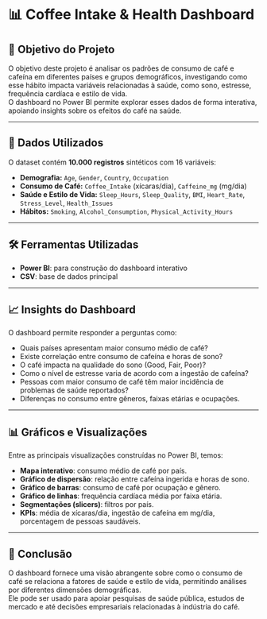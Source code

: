 # 📊 Coffee Intake & Health Dashboard  

## 🎯 Objetivo do Projeto  
O objetivo deste projeto é analisar os padrões de consumo de café e cafeína em diferentes países e grupos demográficos, investigando como esse hábito impacta variáveis relacionadas à saúde, como sono, estresse, frequência cardíaca e estilo de vida.  
O dashboard no Power BI permite explorar esses dados de forma interativa, apoiando insights sobre os efeitos do café na saúde.  

---

## 📂 Dados Utilizados  
O dataset contém **10.000 registros** sintéticos com 16 variáveis:  

- **Demografia:** `Age`, `Gender`, `Country`, `Occupation`  
- **Consumo de Café:** `Coffee_Intake` (xícaras/dia), `Caffeine_mg` (mg/dia)  
- **Saúde e Estilo de Vida:** `Sleep_Hours`, `Sleep_Quality`, `BMI`, `Heart_Rate`, `Stress_Level`, `Health_Issues`  
- **Hábitos:** `Smoking`, `Alcohol_Consumption`, `Physical_Activity_Hours`  

---

## 🛠️ Ferramentas Utilizadas  
- **Power BI**: para construção do dashboard interativo  
- **CSV**: base de dados principal  

---

## 📈 Insights do Dashboard  
O dashboard permite responder a perguntas como:  
- Quais países apresentam maior consumo médio de café?  
- Existe correlação entre consumo de cafeína e horas de sono?  
- O café impacta na qualidade do sono (Good, Fair, Poor)?  
- Como o nível de estresse varia de acordo com a ingestão de cafeína?  
- Pessoas com maior consumo de café têm maior incidência de problemas de saúde reportados?  
- Diferenças no consumo entre gêneros, faixas etárias e ocupações.  

---

## 📊 Gráficos e Visualizações  
Entre as principais visualizações construídas no Power BI, temos:  
- **Mapa interativo**: consumo médio de café por país.  
- **Gráfico de dispersão**: relação entre cafeína ingerida e horas de sono.  
- **Gráfico de barras**: consumo de café por ocupação e gênero.  
- **Gráfico de linhas**: frequência cardíaca média por faixa etária.  
- **Segmentações (slicers)**: filtros por país.
- **KPIs**: média de xícaras/dia, ingestão de cafeína em mg/dia, porcentagem de pessoas saudáveis.  

---

## 📌 Conclusão  
O dashboard fornece uma visão abrangente sobre como o consumo de café se relaciona a fatores de saúde e estilo de vida, permitindo análises por diferentes dimensões demográficas.  
Ele pode ser usado para apoiar pesquisas de saúde pública, estudos de mercado e até decisões empresariais relacionadas à indústria do café.  

